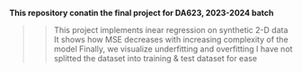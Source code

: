 **This repository conatin the final project for DA623, 2023-2024 batch**
  >> This project implements inear regression on synthetic 2-D data
  >> It shows how MSE decreases with increasing complexity of the model
  >> Finally, we visualize underfitting and overfitting
I have not splitted the dataset into training & test dataset for ease
